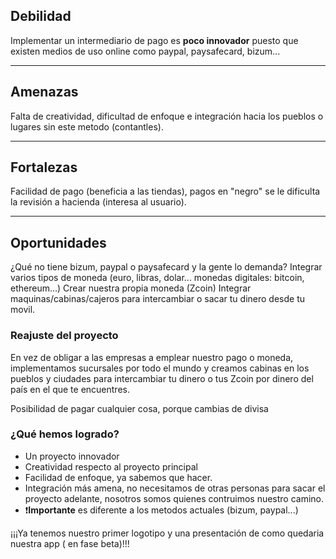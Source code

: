 ## Debilidad
Implementar un intermediario de pago es **poco innovador** puesto que existen medios de uso online como paypal, paysafecard, bizum...
***
## Amenazas 
Falta de creatividad, dificultad de enfoque e integración hacia los pueblos o lugares sin este metodo (contantles).
***
## Fortalezas
Facilidad de pago (beneficia a las tiendas), pagos en "negro" se le dificulta la revisión a hacienda (interesa al usuario).
***
## Oportunidades
¿Qué no tiene bizum, paypal o paysafecard y la gente lo demanda?
Integrar varios tipos de moneda (euro, libras, dolar... monedas digitales: bitcoin, ethereum...) 
Crear nuestra propia moneda (Zcoin) 
Integrar maquinas/cabinas/cajeros para intercambiar o sacar tu dinero desde tu movil.

### Reajuste del proyecto
En vez de obligar a las empresas a emplear nuestro pago o moneda, implementamos sucursales por todo el mundo y creamos cabinas en los pueblos y ciudades para intercambiar tu dinero o tus Zcoin por dinero del país en el que te encuentres.

Posibilidad de pagar cualquier cosa, porque cambias de divisa

### ¿Qué hemos logrado?

- Un proyecto innovador
- Creatividad respecto al proyecto principal
- Facilidad de enfoque, ya sabemos que hacer.
- Integración más amena, no necesitamos de otras personas para sacar el proyecto adelante, nosotros somos quienes contruimos nuestro camino.
- ❗**Importante** es diferente a los metodos actuales (bizum, paypal...)


¡¡¡Ya tenemos nuestro primer logotipo y una presentación de como quedaria nuestra app ( en fase beta)!!!
